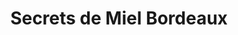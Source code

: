 ---
title: "Secrets de Miel Bordeaux"
url: /villenave-dornon/secrets-de-miel-bordeaux/
shop: beauté
---
